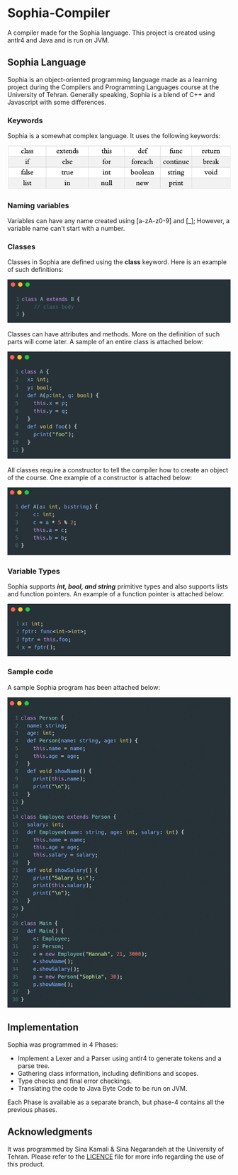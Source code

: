 # Sophia-Compiler

A compiler made for the Sophia language. This project is created using antlr4 and Java and is run on JVM.

## Sophia Language

Sophia is an object-oriented programming language made as a learning project during the Compilers and Programming Languages course at the University of Tehran. Generally speaking, Sophia is a blend of C++ and Javascript with some differences.

### Keywords

Sophia is a somewhat complex language. It uses the following keywords:

![keywords](./images/keywords.png)

### Naming variables

Variables can have any name created using [a-zA-z0-9] and [_]; However, a variable name can't start with a number.

### Classes

Classes in Sophia are defined using the **class** keyword. Here is an example of such definitions:

![classdef](./images/classdef.png)

Classes can have attributes and methods. More on the definition of such parts will come later. A sample of an entire class is attached below:

![sampleclass](./images/sampleClass.png)

All classes require a constructor to tell the compiler how to create an object of the course. One example of a constructor is attached below:

![constructor](./images/constructorDef.png)

### Variable Types

Sophia supports ***int, bool, and string*** primitive types and also supports lists and function pointers. An example of a function pointer is attached below:

![functionpointer](./images/functionptr.png)

### Sample code

A sample Sophia program has been attached below:

![sampleCode](./images/sampleCode.png)

## Implementation

Sophia was programmed in 4 Phases:

* Implement a Lexer and a Parser using antlr4 to generate tokens and a parse tree.
* Gathering class information, including definitions and scopes.
* Type checks and final error checkings.
* Translating the code to Java Byte Code to be run on JVM.

Each Phase is available as a separate branch, but phase-4 contains all the previous phases.

## Acknowledgments

It was programmed by Sina Kamali & Sina Negarandeh at the University of Tehran. Please refer to the [LICENCE](https://github.com/kamali-sina/Sophia-Compiler/blob/phase-4/LICENCE) file for more info regarding the use of this product.

